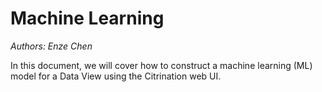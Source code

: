 # Machine Learning
*Authors: Enze Chen*

In this document, we will cover how to construct a machine learning (ML) model for a Data View using the Citrination web UI.
